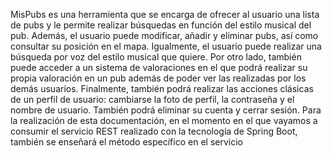 MisPubs es una herramienta que se encarga de ofrecer al usuario una lista de pubs y le permite realizar búsquedas en función del estilo musical del pub. Además, el usuario puede modificar, añadir y eliminar pubs, así como consultar su posición en el mapa. Igualmente, el usuario puede realizar una búsqueda por voz del estilo musical que quiere.
Por otro lado, también puede acceder a un sistema de valoraciones en el que podrá realizar su propia valoración en un pub además de poder ver las realizadas por los demás usuarios. 
Finalmente, también podrá realizar las acciones clásicas de un perfil de usuario: cambiarse la foto de perfil, la contraseña y el nombre de usuario. También podrá eliminar su cuenta y cerrar sesión. 
Para la realización de esta documentación, en el momento en el que vayamos a consumir el servicio REST realizado con la tecnología de Spring Boot, también se enseñará el método específico en el servicio
